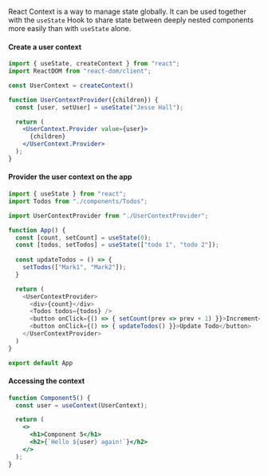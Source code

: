 React Context is a way to manage state globally.
It can be used together with the `useState` Hook to share state between deeply nested components more easily than with `useState` alone.
#### Create a user context
```jsx
import { useState, createContext } from "react";
import ReactDOM from "react-dom/client";

const UserContext = createContext()

function UserContextProvider({children}) {
  const [user, setUser] = useState("Jesse Hall");

  return (
    <UserContext.Provider value={user}>
      {children}
    </UserContext.Provider>
  );
}
```
#### Provider the user context on the app
```jsx
import { useState } from "react";
import Todos from "./components/Todos";

import UserContextProvider from "./UserContextProvider";

function App() {
  const [count, setCount] = useState(0);
  const [todos, setTodos] = useState(["todo 1", "todo 2"]);
  
  const updateTodos = () => {
    setTodos(["Mark1", "Mark2"]);
  }

  return (
    <UserContextProvider>
      <div>{count}</div>
      <Todos todos={todos} />
      <button onClick={() => { setCount(prev => prev + 1) }}>Increment</button>
      <button onClick={() => { updateTodos() }}>Update Todo</button>
    </UserContextProvider>
  )
}

export default App
```

#### Accessing the context
```jsx
function Component5() {
  const user = useContext(UserContext);

  return (
    <>
      <h1>Component 5</h1>
      <h2>{`Hello ${user} again!`}</h2>
    </>
  );
}
```